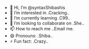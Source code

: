 - 👋 Hi, I’m @syntaxShibashis
- 👀 I’m interested in .Cracking..
- 🌱 I’m currently learning .C99..
- 💞️ I’m looking to collaborate on .She..
- 📫 How to reach me ..Email me.
- 😄 Pronouns: .Shiba..
- ⚡ Fun fact: .Crazy..

<!---
syntaxShibashis/syntaxShibashis is a ✨ special ✨ repository because its `README.md` (this file) appears on your GitHub profile.
You can click the Preview link to take a look at your changes.
--->
